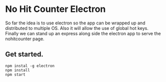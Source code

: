 # No Hit Counter Electron

So far the idea is to use electron so the app can be wrapped up and distributed to multiple OS. 
Also it will allow the use of global hot keys.  Finally we can stand up an express along side the 
electron app to serve the nohitcounter page.

## Get started.  


```
npm instal -g electron
npm install
npm start
```

